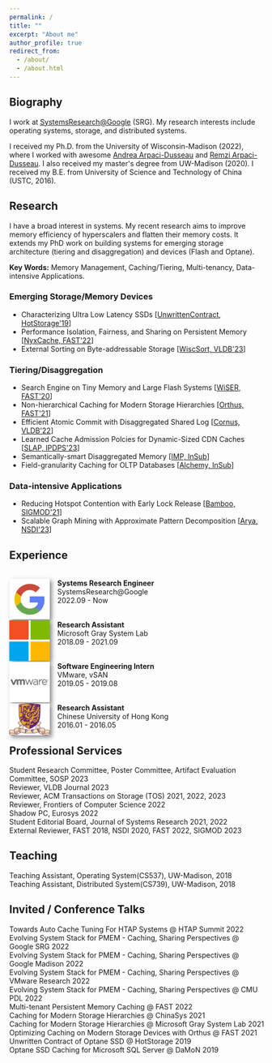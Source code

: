 ```yaml
---
permalink: /
title: ""
excerpt: "About me"
author_profile: true
redirect_from: 
  - /about/
  - /about.html
---
```


## Biography

I work at [SystemsResearch@Google](https://techsysinfra.google/research/) (SRG).
My research interests include operating systems, storage, and distributed systems.

I received my Ph.D. from the University of Wisconsin-Madison (2022), where I worked with awesome [Andrea Arpaci-Dusseau](http://pages.cs.wisc.edu/~dusseau/) and [Remzi Arpaci-Dusseau](http://pages.cs.wisc.edu/~remzi/). 
I also received my master's degree from UW-Madison (2020).
I received my B.E. from University of Science and Technology of China (USTC, 2016). 

<!---
# Latest
<span style="color:rgb(64, 115, 158)">[Dec. 2021]&#128293;</span> NyxCache, a multi-tenant KV-cache framework on persistent memory, will appear at FAST 2022!
<br><span style="color:rgb(64, 115, 158)">[Mar. 2021]</span> Bamboo, a concurrency control protocol which reduces contention of hotspots, has been accepted to SIGMOD 2021! 
<br><span style="color:rgb(64, 115, 158)">[Dec. 2020]&#128293;</span> Non-Hierarchical Caching, a generic method to optimize caching for Persistent Memory hierarchies, has been accepted to FAST 2021!
style="color:rgb(64, 115, 158)"
-->

## Research
I have a broad interest in systems. My recent research aims to improve memory efficiency of hyperscalers and flatten their memory costs. It extends my PhD work on building systems for emerging storage architecture (tiering and disaggregation) and devices (Flash and Optane).

**Key Words:** Memory Management, Caching/Tiering, Multi-tenancy, Data-intensive Applications.


### Emerging Storage/Memory Devices
- Characterizing Ultra Low Latency SSDs \[[UnwrittenContract, HotStorage'19](https://research.cs.wisc.edu/adsl/Publications/hotstorage-contract19.pdf)\]
- Performance Isolation, Fairness, and Sharing on Persistent Memory \[[NyxCache, FAST'22](https://www.usenix.org/conference/fast22/presentation/wu)\]
- External Sorting on Byte-addressable Storage \[[WiscSort, VLDB'23](https://www.vldb.org/pvldb/vol16/p2103-banakar.pdf)\]

### Tiering/Disaggregation
- Search Engine on Tiny Memory and Large Flash Systems \[[WiSER, FAST'20](https://www.usenix.org/conference/fast20/presentation/he)\]
- Non-hierarchical Caching for Modern Storage Hierarchies \[[Orthus, FAST'21](https://www.usenix.org/conference/fast21/presentation/wu-kan)\] 
- Efficient Atomic Commit with Disaggregated Shared Log \[[Cornus, VLDB'22](https://www.vldb.org/pvldb/vol16/p379-guo.pdf)\]
- Learned Cache Admission Polcies for Dynamic-Sized CDN Caches \[[SLAP, IPDPS'23](https://ieeexplore.ieee.org/document/10177483)\]
- Semantically-smart Disaggregated Memory \[[IMP, InSub]()\]
- Field-granularity Caching for OLTP Databases \[[Alchemy, InSub]()\]

### Data-intensive Applications
- Reducing Hotspot Contention with Early Lock Release \[[Bamboo, SIGMOD'21](https://scarletguo.github.io/files/rdm447-guoA.pdf)\]
- Scalable Graph Mining with Approximate Pattern Decomposition \[[Arya, NSDI'23](https://www.usenix.org/system/files/nsdi23-zhu.pdf)\]

## Experience

<br><img style="float: left; box-shadow: 4px 4px 8px #888; margin-right: 15px;" src="images/logo/google-logo.png" width="80px" >
<b>Systems Research Engineer</b><br>SystemsResearch@Google<br>2022.09 - Now

<!---
<img style="float: left; box-shadow: 4px 4px 8px #888; margin-right: 15px;" src="images/logo/uwm-logo.png" width="80px" >
<b>Research Assistant</b><br><a href="https://madsystems.cs.wisc.edu">UW-Madison Systems Group</a><br>2016 - 2022
--->

<br><img style="float: left; box-shadow: 4px 4px 8px #888; margin-right: 15px;" src="images/logo/ms-logo.png" width="80px" >
<b>Research Assistant</b><br>Microsoft Gray System Lab<br>2018.09 - 2021.09

<br><img style="float: left; box-shadow: 4px 4px 8px #888; margin-right: 15px;" src="images/logo/vw-logo.png" width="80px" >
<b>Software Engineering Intern</b><br>VMware, vSAN<br>2019.05 - 2019.08

<br><img style="float: left; box-shadow: 4px 4px 8px #888; margin-right: 15px;" src="images/logo/cuhk-logo.png" width="80px" >
<b>Research Assistant</b><br>Chinese University of Hong Kong<br>2016.01 - 2016.05


## Professional Services
Student Research Committee, Poster Committee, Artifact Evaluation Committee, SOSP 2023 <br>
Reviewer, VLDB Journal 2023 <br>
Reviewer, ACM Transactions on Storage (TOS) 2021, 2022, 2023<br>
Reviewer, Frontiers of Computer Science 2022 <br>
Shadow PC, Eurosys 2022 <br>
Student Editorial Board, Journal of Systems Research 2021, 2022 <br>
External Reviewer, FAST 2018, NSDI 2020, FAST 2022, SIGMOD 2023 <br>

## Teaching
Teaching Assistant, Operating System(CS537), UW-Madison, 2018 <br>
Teaching Assistant, Distributed System(CS739), UW-Madison, 2018

## Invited / Conference Talks
Towards Auto Cache Tuning For HTAP Systems @ HTAP Summit 2022 <br>
Evolving System Stack for PMEM - Caching, Sharing Perspectives @ Google SRG 2022 <br>
Evolving System Stack for PMEM - Caching, Sharing Perspectives @ Google Madison 2022 <br>
Evolving System Stack for PMEM - Caching, Sharing Perspectives @ VMware Research 2022 <br>
Evolving System Stack for PMEM - Caching, Sharing Perspectives @ CMU PDL 2022 <br>
Multi-tenant Persistent Memory Caching @ FAST 2022 <br>
Caching for Modern Storage Hierarchies @ ChinaSys 2021  <br>
Caching for Modern Storage Hierarchies @ Microsoft Gray System Lab 2021 <br> 
Optimizing Caching on Modern Storage Devices with Orthus @ FAST 2021  <br>
Unwritten Contract of Optane SSD @ HotStorage 2019  <br>
Optane SSD Caching for Microsoft SQL Server @ DaMoN 2019 <br>